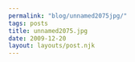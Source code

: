 ```yaml
---
permalink: "blog/unnamed2075jpg/"
tags: posts
title: unnamed2075.jpg
date: 2009-12-20
layout: layouts/post.njk
---
```


